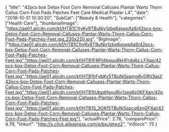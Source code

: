 {
	"title": "42pcs box Detox Foot Corn Removal Calluses Plantar Warts Thorn Callus Corn Foot Pads Patches Feet Care Medical Plaster L4",
	"date": "2018-10-31 10:30:20",
	"SubCat": ["Beauty & Health"],
	"categories": ["Health Care"],
	"thumbnailImage": "https://ae01.alicdn.com/kf/HTB1C1tyKv9TBuNjy1zbq6xpepXa9/42pcs-box-Detox-Foot-Corn-Removal-Calluses-Plantar-Warts-Thorn-Callus-Corn-Foot-Pads-Patches-Feet.jpg_220x220.jpg",
	"BigImage": ["https://ae01.alicdn.com/kf/HTB1C1tyKv9TBuNjy1zbq6xpepXa9/42pcs-box-Detox-Foot-Corn-Removal-Calluses-Plantar-Warts-Thorn-Callus-Corn-Foot-Pads-Patches-Feet.jpg","https://ae01.alicdn.com/kf/HTB1FRPldjbguuRkHFrdq6z.LFXap/42pcs-box-Detox-Foot-Corn-Removal-Calluses-Plantar-Warts-Thorn-Callus-Corn-Foot-Pads-Patches-Feet.jpg","https://ae01.alicdn.com/kf/HTB1hFybKv5TBuNjSspmq6yDRVXaU/42pcs-box-Detox-Foot-Corn-Removal-Calluses-Plantar-Warts-Thorn-Callus-Corn-Foot-Pads-Patches-Feet.jpg","https://ae01.alicdn.com/kf/HTB1tUbzdjfguuRjy1zeq6z0KFXan/42pcs-box-Detox-Foot-Corn-Removal-Calluses-Plantar-Warts-Thorn-Callus-Corn-Foot-Pads-Patches-Feet.jpg","https://ae01.alicdn.com/kf/HTB1S_3GKf5TBuNjSspcq6znGFXal/42pcs-box-Detox-Foot-Corn-Removal-Calluses-Plantar-Warts-Thorn-Callus-Corn-Foot-Pads-Patches-Feet.jpg"],
	"actualPrice": 2.78,
	"comparePrice": 4.79,
	"linkurl": "http://s.click.aliexpress.com/e/bpJgtwz2",
	"inStock": 75
}
